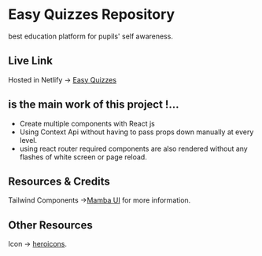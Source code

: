 # Easy Quizzes Repository

 best education platform for  pupils' self awareness.


## Live Link

 Hosted in Netlify -> [Easy Quizzes](https://coruscating-naiad-34fa65.netlify.app/blog)

## is the main work of this project !...

 - Create multiple components with React js 
 - Using Context Api without having to pass props down manually at every level.
 - using react router required components are also rendered without any flashes of white screen or page reload. 

## Resources & Credits

Tailwind Components ->[Mamba UI](https://www.mambaui.com/components) for more information.

## Other Resources

Icon -> [heroicons](https://heroicons.com/).


